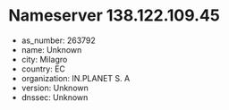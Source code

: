 # Nameserver 138.122.109.45

* as_number: 263792
* name: Unknown
* city: Milagro
* country: EC
* organization: IN.PLANET S. A
* version: Unknown
* dnssec: Unknown

